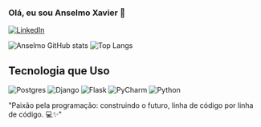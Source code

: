 ### Olá, eu sou Anselmo Xavier 👋
<a href="https://www.linkedin.com/in/anselmoaxo/">
    <img src="https://img.shields.io/badge/linkedin-%230077B5.svg?style=for-the-badge&logo=linkedin&logoColor=white" alt="LinkedIn">
</a><br>
  
![Anselmo GitHub stats](https://github-readme-stats.vercel.app/api?username=anselmoaxo&show_icons=true&theme=dracula)
![Top Langs](https://github-readme-stats.vercel.app/api/top-langs/?username=anselmoaxo&hide=javascript,html)

## Tecnologia que Uso

![Postgres](https://img.shields.io/badge/postgres-%23316192.svg?style=for-the-badge&logo=postgresql&logoColor=white)
![Django](https://img.shields.io/badge/django-%23092E20.svg?style=for-the-badge&logo=django&logoColor=white)
![Flask](https://img.shields.io/badge/flask-%23000.svg?style=for-the-badge&logo=flask&logoColor=white)
![PyCharm](https://img.shields.io/badge/pycharm-143?style=for-the-badge&logo=pycharm&logoColor=black&color=black&labelColor=green)
![Python](https://img.shields.io/badge/python-3670A0?style=for-the-badge&logo=python&logoColor=ffdd54)

"Paixão pela programação: construindo o futuro, linha de código por linha de código. 💻✨"
